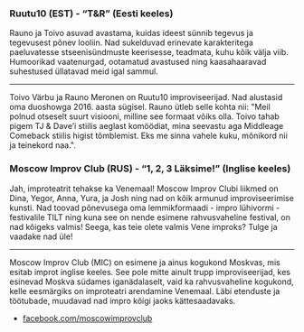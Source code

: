 ### Ruutu10 (EST) - “T&R” (Eesti keeles)

Rauno ja Toivo asuvad avastama, kuidas ideest sünnib tegevus ja tegevusest põnev looliin. Nad sukelduvad erinevate karakteritega paeluvatesse stseenisündmuste keerisesse, teadmata, kuhu kõik välja viib. Humoorikad vaatenurgad, ootamatud avastused ning kaasahaaravad suhestused üllatavad meid igal sammul.

---

Toivo Värbu ja Rauno Meronen on Ruutu10 improviseerijad. Nad alustasid oma duoshowga 2016. aasta sügisel. Rauno ütleb selle kohta nii: "Meil polnud otseselt suurt visiooni, milline see formaat võiks olla. Toivo tahab pigem TJ & Dave’i stiilis aeglast komöödiat, mina seevastu aga Middleage Comeback stiilis higist tõmblemist. Eks me sinna vahele kuku, mõnikord nii ja teinekord naa.". 

### Moscow Improv Club (RUS) - “1, 2, 3 Läksime!” (Inglise keeles)

Jah, improteatrit tehakse ka Venemaal! 
Moscow Improv Clubi liikmed on Dina, Yegor, Anna, Yura, ja Josh ning nad on kõik armunud improviseerimise kunsti. Nad toovad põnevusega oma lemmikformaadi - impro lühivormi -  festivalile TILT ning kuna see on nende esimene rahvusvaheline festival, on nad kõigeks valmis! Seega, kas teie olete valmis Vene improks? Tulge ja vaadake nad üle!

---

Moscow Improv Club (MIC) on esimene ja ainus kogukond Moskvas, mis esitab improt inglise keeles. See pole mitte ainult trupp improviseerijad, kes esinevad Moskva südames iganädalaselt, vaid ka rahvusvaheline kogukond, kelle eesmärgiks on improteatri arendamine Venemaal. Läbi etenduste ja töötubade, muudavad nad impro kõigi jaoks kättesaadavaks. 

- [facebook.com/moscowimprovclub](https://facebook.com/moscowimprovclub)
